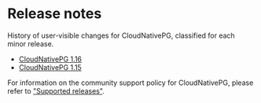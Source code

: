 # Release notes

History of user-visible changes for CloudNativePG, classified for each minor release.

- [CloudNativePG 1.16](release_notes/v1.16.md)
- [CloudNativePG 1.15](release_notes/v1.15.md)

For information on the community support policy for CloudNativePG, please
refer to ["Supported releases"](supported_releases.md).

